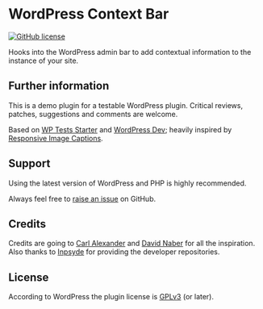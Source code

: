 # WordPress Context Bar

[![GitHub license](https://img.shields.io/badge/license-GPLv3-blue.svg)](https://raw.githubusercontent.com/hofmannsven/contextbar/master/LICENSE.md)

Hooks into the WordPress admin bar to add contextual information to the instance of your site.


## Further information

This is a demo plugin for a testable WordPress plugin.
Critical reviews, patches, suggestions and comments are welcome.

Based on [WP Tests Starter](https://github.com/inpsyde/WP-Tests-Starter/) and [WordPress Dev](https://github.com/inpsyde/wordpress-dev);
heavily inspired by [Responsive Image Captions](https://github.com/dnaber-de/WP-Responsive-Image-Captions).


## Support

Using the latest version of WordPress and PHP is highly recommended.

Always feel free to [raise an issue](https://github.com/hofmannsven/contextbar/issues) on GitHub.


## Credits

Credits are going to [Carl Alexander](https://carlalexander.ca/) and [David Naber](https://dnaber.de/) for all the inspiration.
Also thanks to [Inpsyde](http://inpsyde.com/) for providing the developer repositories.


## License

According to WordPress the plugin license is [GPLv3](https://www.gnu.org/licenses/gpl-3.0.txt) (or later).